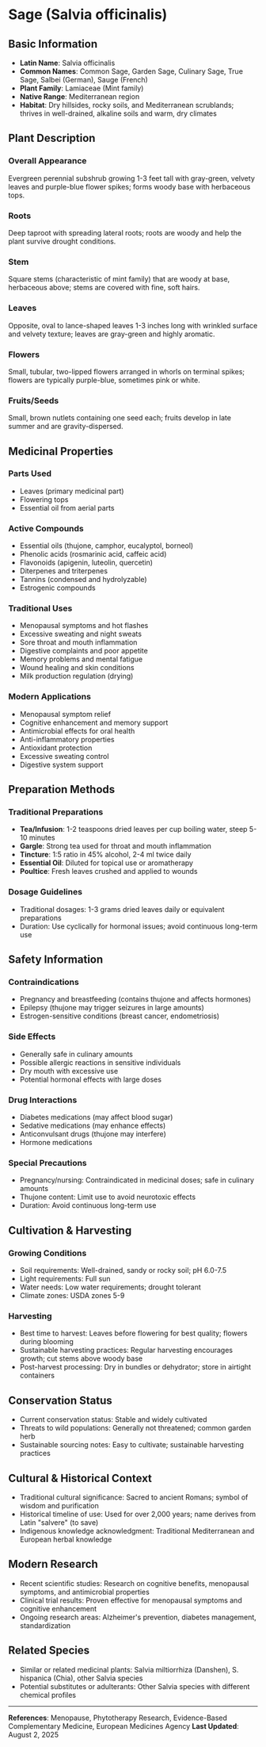 # Sage (Salvia officinalis)

## Basic Information
- **Latin Name**: Salvia officinalis
- **Common Names**: Common Sage, Garden Sage, Culinary Sage, True Sage, Salbei (German), Sauge (French)
- **Plant Family**: Lamiaceae (Mint family)
- **Native Range**: Mediterranean region
- **Habitat**: Dry hillsides, rocky soils, and Mediterranean scrublands; thrives in well-drained, alkaline soils and warm, dry climates

## Plant Description

### Overall Appearance
Evergreen perennial subshrub growing 1-3 feet tall with gray-green, velvety leaves and purple-blue flower spikes; forms woody base with herbaceous tops.

### Roots
Deep taproot with spreading lateral roots; roots are woody and help the plant survive drought conditions.

### Stem
Square stems (characteristic of mint family) that are woody at base, herbaceous above; stems are covered with fine, soft hairs.

### Leaves
Opposite, oval to lance-shaped leaves 1-3 inches long with wrinkled surface and velvety texture; leaves are gray-green and highly aromatic.

### Flowers
Small, tubular, two-lipped flowers arranged in whorls on terminal spikes; flowers are typically purple-blue, sometimes pink or white.

### Fruits/Seeds
Small, brown nutlets containing one seed each; fruits develop in late summer and are gravity-dispersed.

## Medicinal Properties

### Parts Used
- Leaves (primary medicinal part)
- Flowering tops
- Essential oil from aerial parts

### Active Compounds
- Essential oils (thujone, camphor, eucalyptol, borneol)
- Phenolic acids (rosmarinic acid, caffeic acid)
- Flavonoids (apigenin, luteolin, quercetin)
- Diterpenes and triterpenes
- Tannins (condensed and hydrolyzable)
- Estrogenic compounds

### Traditional Uses
- Menopausal symptoms and hot flashes
- Excessive sweating and night sweats
- Sore throat and mouth inflammation
- Digestive complaints and poor appetite
- Memory problems and mental fatigue
- Wound healing and skin conditions
- Milk production regulation (drying)

### Modern Applications
- Menopausal symptom relief
- Cognitive enhancement and memory support
- Antimicrobial effects for oral health
- Anti-inflammatory properties
- Antioxidant protection
- Excessive sweating control
- Digestive system support

## Preparation Methods

### Traditional Preparations
- **Tea/Infusion**: 1-2 teaspoons dried leaves per cup boiling water, steep 5-10 minutes
- **Gargle**: Strong tea used for throat and mouth inflammation
- **Tincture**: 1:5 ratio in 45% alcohol, 2-4 ml twice daily
- **Essential Oil**: Diluted for topical use or aromatherapy
- **Poultice**: Fresh leaves crushed and applied to wounds

### Dosage Guidelines
- Traditional dosages: 1-3 grams dried leaves daily or equivalent preparations
- Duration: Use cyclically for hormonal issues; avoid continuous long-term use

## Safety Information

### Contraindications
- Pregnancy and breastfeeding (contains thujone and affects hormones)
- Epilepsy (thujone may trigger seizures in large amounts)
- Estrogen-sensitive conditions (breast cancer, endometriosis)

### Side Effects
- Generally safe in culinary amounts
- Possible allergic reactions in sensitive individuals
- Dry mouth with excessive use
- Potential hormonal effects with large doses

### Drug Interactions
- Diabetes medications (may affect blood sugar)
- Sedative medications (may enhance effects)
- Anticonvulsant drugs (thujone may interfere)
- Hormone medications

### Special Precautions
- Pregnancy/nursing: Contraindicated in medicinal doses; safe in culinary amounts
- Thujone content: Limit use to avoid neurotoxic effects
- Duration: Avoid continuous long-term use

## Cultivation & Harvesting

### Growing Conditions
- Soil requirements: Well-drained, sandy or rocky soil; pH 6.0-7.5
- Light requirements: Full sun
- Water needs: Low water requirements; drought tolerant
- Climate zones: USDA zones 5-9

### Harvesting
- Best time to harvest: Leaves before flowering for best quality; flowers during blooming
- Sustainable harvesting practices: Regular harvesting encourages growth; cut stems above woody base
- Post-harvest processing: Dry in bundles or dehydrator; store in airtight containers

## Conservation Status
- Current conservation status: Stable and widely cultivated
- Threats to wild populations: Generally not threatened; common garden herb
- Sustainable sourcing notes: Easy to cultivate; sustainable harvesting practices

## Cultural & Historical Context
- Traditional cultural significance: Sacred to ancient Romans; symbol of wisdom and purification
- Historical timeline of use: Used for over 2,000 years; name derives from Latin "salvere" (to save)
- Indigenous knowledge acknowledgment: Traditional Mediterranean and European herbal knowledge

## Modern Research
- Recent scientific studies: Research on cognitive benefits, menopausal symptoms, and antimicrobial properties
- Clinical trial results: Proven effective for menopausal symptoms and cognitive enhancement
- Ongoing research areas: Alzheimer's prevention, diabetes management, standardization

## Related Species
- Similar or related medicinal plants: Salvia miltiorrhiza (Danshen), S. hispanica (Chia), other Salvia species
- Potential substitutes or adulterants: Other Salvia species with different chemical profiles

---

**References**: Menopause, Phytotherapy Research, Evidence-Based Complementary Medicine, European Medicines Agency
**Last Updated**: August 2, 2025